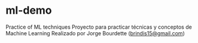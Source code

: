 # ml-demo
Practice of ML techniques
Proyecto para practicar técnicas y conceptos de Machine Learning
Realizado por Jorge Bourdette (brindis15@gmail.com)

